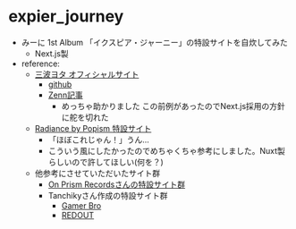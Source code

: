 # expier_journey

- みーに 1st Album 「イクスピア・ジャーニー」の特設サイトを自炊してみた
    - Next.js製
- reference:
    - [三波ヨタ オフィシャルサイト](https://yotta-site.vercel.app/)
        - [github](https://github.com/www-yotta/yotta-site)
        - [Zenn記事](https://zenn.dev/yotta/articles/ee5680675d0607)
            - めっちゃ助かりました この前例があったのでNext.js採用の方針に舵を切れた
    - [Radiance by Popism 特設サイト](https://radiance.popism.info/)
        - 「ほぼこれじゃん！」うん...
        - こういう風にしたかったのでめちゃくちゃ参考にしました。Nuxt製らしいので許してほしい(何を？)
    - 他参考にさせていただいたサイト群
        - [On Prism Recordsさんの特設サイト群](http://onprism-rec.com/)
        - Tanchikyさん作成の特設サイト群
            - [Gamer Bro](https://gamerbro.loquartz.com/)
            - [REDOUT](https://riparia-rec.com/release/rpcd0011/)
